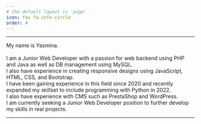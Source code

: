 ```yaml
---
# the default layout is 'page'
icon: fas fa-info-circle
order: 4
---
```


<hr>
My name is Yasmina. <br><br>
I am a Junior Web Developer with a passion for web backend using PHP and Java as well as DB management using MySQL.<br>
I also have experience in creating responsive designs using JavaScript, HTML, CSS, and Bootstrap. <br>
I have been gaining experience in this field since 2020 and recently expanded my skillset to include programming with Python in 2022.<br>
I also have experience with CMS such as PrestaShop and WordPress. <br>
I am currently seeking a Junior Web Developer position to further develop my skills in real projects.
<hr>
